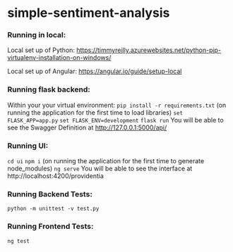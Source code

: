 # simple-sentiment-analysis

### Running in local:
Local set up of Python: https://timmyreilly.azurewebsites.net/python-pip-virtualenv-installation-on-windows/

Local set up of Angular: https://angular.io/guide/setup-local

### Running flask backend:
Within your your virtual environment:
`pip install -r requirements.txt` (on running the application for the first time to load libraries)
`set FLASK_APP=app.py`
`set FLASK_ENV=development`
`flask run`
You will be able to see the Swagger Definition at http://127.0.0.1:5000/api/

### Running UI:
`cd ui`
`npm i` (on running the application for the first time to generate node_modules)
`ng serve`
You will be able to see the interface at http://localhost:4200/providentia

### Running Backend Tests:
`python -m unittest -v test.py`

### Running Frontend Tests:
`ng test`